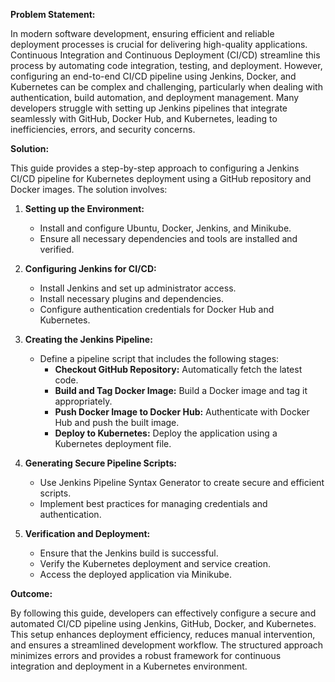 **Problem Statement:**

In modern software development, ensuring efficient and reliable deployment processes is crucial for delivering high-quality applications. Continuous Integration and Continuous Deployment (CI/CD) streamline this process by automating code integration, testing, and deployment. However, configuring an end-to-end CI/CD pipeline using Jenkins, Docker, and Kubernetes can be complex and challenging, particularly when dealing with authentication, build automation, and deployment management. Many developers struggle with setting up Jenkins pipelines that integrate seamlessly with GitHub, Docker Hub, and Kubernetes, leading to inefficiencies, errors, and security concerns.

**Solution:**

This guide provides a step-by-step approach to configuring a Jenkins CI/CD pipeline for Kubernetes deployment using a GitHub repository and Docker images. The solution involves:

1. **Setting up the Environment:**
   - Install and configure Ubuntu, Docker, Jenkins, and Minikube.
   - Ensure all necessary dependencies and tools are installed and verified.

2. **Configuring Jenkins for CI/CD:**
   - Install Jenkins and set up administrator access.
   - Install necessary plugins and dependencies.
   - Configure authentication credentials for Docker Hub and Kubernetes.

3. **Creating the Jenkins Pipeline:**
   - Define a pipeline script that includes the following stages:
     - **Checkout GitHub Repository:** Automatically fetch the latest code.
     - **Build and Tag Docker Image:** Build a Docker image and tag it appropriately.
     - **Push Docker Image to Docker Hub:** Authenticate with Docker Hub and push the built image.
     - **Deploy to Kubernetes:** Deploy the application using a Kubernetes deployment file.

4. **Generating Secure Pipeline Scripts:**
   - Use Jenkins Pipeline Syntax Generator to create secure and efficient scripts.
   - Implement best practices for managing credentials and authentication.

5. **Verification and Deployment:**
   - Ensure that the Jenkins build is successful.
   - Verify the Kubernetes deployment and service creation.
   - Access the deployed application via Minikube.

**Outcome:**

By following this guide, developers can effectively configure a secure and automated CI/CD pipeline using Jenkins, GitHub, Docker, and Kubernetes. This setup enhances deployment efficiency, reduces manual intervention, and ensures a streamlined development workflow. The structured approach minimizes errors and provides a robust framework for continuous integration and deployment in a Kubernetes environment.

